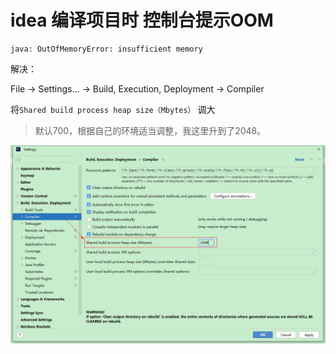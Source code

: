 # idea 编译项目时 控制台提示OOM

```shell
java: OutOfMemoryError: insufficient memory
```

解决： 

File -> Settings... -> Build, Execution, Deployment -> Compiler

将`Shared build process heap size（Mbytes）` 调大

> 默认700，根据自己的环境适当调整，我这里升到了2048。

![](./images/35-编译项目OOM问题-1735023557409.png)
